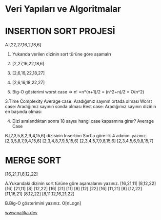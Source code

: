 # Veri Yapıları ve Algoritmalar

# INSERTION SORT PROJESİ

A.[22,27,16,2,18,6]

1. Yukarıda verilen dizinin sort türüne göre aşamalrı
1. [2,27,16,22,18,6]
2. [2,6,16,22,18,27]
3. [2,6,16,18,22,27]

2. Big-O gösterimi
worst case => n! =n*(n+1)/2 = (n^2+n)/2 = O(n^2)

3.Time Complexity
Average case: Aradığımız sayının ortada olması
Worst case: Aradığımız sayının sonda olması 
Best case: Aradığımız sayının dizinin en başında olması

4. Dizi sıralandıktan sonra 18 sayısı hangi case kapsamına girer?
Average Case

B.[7,3,5,8,2,9,4,15,6] dizisinin Insertion Sort'a göre ilk 4 adımını yazınız.
[2,3,5,8,7,9,4,15,6]
[2,3,4,8,7,9,5,15,6]
[2,3,4,5,7,9,8,15,6]
[2,3,4,5,6,9,8,15,7]

# MERGE SORT

[16,21,11,8,12,22] 

A.Yukarıdaki dizinin sort türüne göre aşamalarını yazınız.
[16,21,11] [8,12,22]
[16] [21,11] [8] [12,22]
[16] [21] [11] [8] [12] [22]
[16] [11,21] [8] [12,22]
[11,16,21] [8,12,22]
[8,11,12,16,21,22]

B.Big-O gösterimini yazınız.
O[nLogn]

www.patika.dev 

